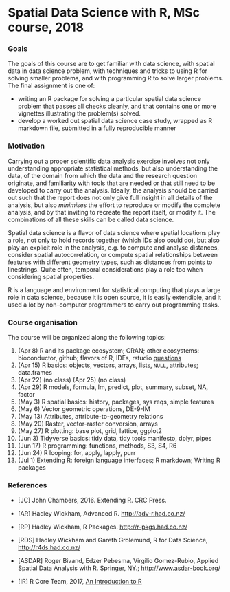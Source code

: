 # Spatial Data Science with R, MSc course, 2018

### Goals

The goals of this course are to get familiar with data science,
with spatial data in data science problem, with techniques and
tricks to using R for solving smaller problems, and with programming
R to solve larger problems. The final assignment is one of:
* writing an R package for solving a particular spatial data science problem that passes all checks cleanly, and that contains one or more vignettes illustrating the problem(s) solved.
* develop a worked out spatial data science case study, wrapped as R markdown file, submitted in a fully reproducible manner

### Motivation

Carrying out a proper scientific data analysis exercise involves
not only understanding appropriate statistical methods, but also
understanding the data, of the domain from which the data and
the research question originate, and familiarity with tools that
are needed or that still need to be developed to carry out the
analysis. Ideally, the analysis should be carried out such that
the report does not only give full insight in all details of the
analysis, but also _minimises_ the effort to reproduce or modify the
complete analysis, and by that inviting to recreate the report
itself, or modify it. The combinations of all these skills can be
called data science.

Spatial data science is a flavor of data science where spatial
locations play a role, not only to hold records together
(which IDs also could do), but also play an explicit role in the
analysis, e.g. to compute and analyse distances, consider spatial
autocorrelation, or compute spatial relationships between features
with different geometry types, such as distances from points to
linestrings. Quite often, temporal considerations play a role too
when considering spatial properties.

R is a language and environment for statistical computing that
plays a large role in data science, because it is open source, it
is easily extendible, and it used a lot by non-computer programmers
to carry out programming tasks.

### Course organisation

The course will be organized along the following topics:

1. (Apr 8) R and its package ecosystem; CRAN; other ecosystems: bioconductor, github; flavors of R, IDEs, rstudio [questions](meeting1.md)
2. (Apr 15) R basics: objects, vectors, arrays, lists, `NULL`, attributes; data.frames
3. (Apr 22) (no class) (Apr 25) (no class) 
4. (Apr 29) R models, formula, lm, predict, plot, summary, subset, NA, factor
5. (May 3) R spatial basics: history, packages, sys reqs, simple features
6. (May 6) Vector geometric operations, DE-9-IM
7. (May 13) Attributes, attribute-to-geometry relations
8. (May 20) Raster, vector-raster conversion, arrays 
9. (May 27) R plotting: base plot, grid, lattice, ggplot2
10. (Jun 3) Tidyverse basics: tidy data, tidy tools manifesto, dplyr, pipes 
11. (Jun 17) R programming: functions, methods, S3, S4, R6
12. (Jun 24) R looping: for, apply, lapply, purr
13. (Jul 1) Extending R: foreign language interfaces; R markdown; Writing R packages

### References

* [JC] John Chambers, 2016. Extending R. CRC Press.

* [AR] Hadley Wickham, Advanced R. http://adv-r.had.co.nz/

* [RP] Hadley Wickham, R Packages. http://r-pkgs.had.co.nz/

* [RDS] Hadley Wickham and Gareth Grolemund, R for Data Science, http://r4ds.had.co.nz/

* [ASDAR] Roger Bivand, Edzer Pebesma, Virgilio Gomez-Rubio, Applied Spatial Data Analysis with R. Springer, NY.; http://www.asdar-book.org/

* [IR] R Core Team, 2017, [An Introduction to R](https://cran.r-project.org/doc/manuals/r-release/R-intro.html)
